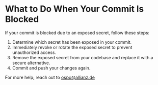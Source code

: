 # What to Do When Your Commit Is Blocked

If your commit is blocked due to an exposed secret, follow these steps:

1. Determine which secret has been exposed in your commit.
2. Immediately revoke or rotate the exposed secret to prevent unauthorized access.
3. Remove the exposed secret from your codebase and replace it with a secure alternative.
4. Commit and push your changes again.

For more help, reach out to <ospo@allianz.de>

